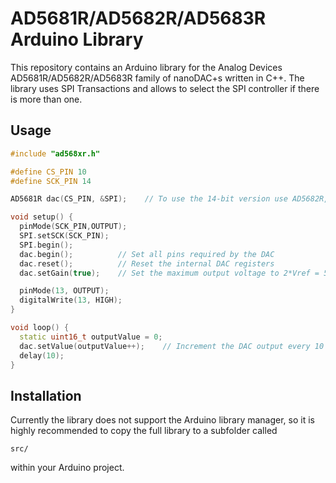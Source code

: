 AD5681R/AD5682R/AD5683R Arduino Library
===================

This repository contains an Arduino library for the Analog Devices AD5681R/AD5682R/AD5683R family of nanoDAC+s written in C++. The library uses SPI Transactions and allows to select the SPI controller if there is more than one.

Usage
-----
```cpp
#include "ad568xr.h"

#define CS_PIN 10
#define SCK_PIN 14

AD5681R dac(CS_PIN, &SPI);    // To use the 14-bit version use AD5682R, or AD5683R for the 16-bit brethren

void setup() {
  pinMode(SCK_PIN,OUTPUT);
  SPI.setSCK(SCK_PIN);
  SPI.begin();
  dac.begin();          // Set all pins required by the DAC
  dac.reset();          // Reset the internal DAC registers
  dac.setGain(true);    // Set the maximum output voltage to 2*Vref = 5 V

  pinMode(13, OUTPUT);
  digitalWrite(13, HIGH);
}

void loop() {
  static uint16_t outputValue = 0;
  dac.setValue(outputValue++);    // Increment the DAC output every 10 ms
  delay(10);
}
```

Installation
-----
Currently the library does not support the Arduino library manager, so it is highly recommended to copy the full library to a subfolder called
```
src/
```
within your Arduino project.
